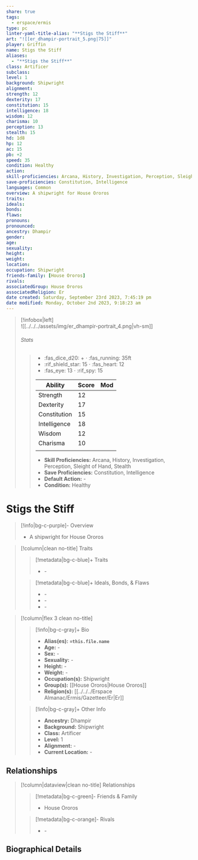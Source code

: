 ```yaml
---
share: true
tags:
  - erspace/ermis
type: pc
linter-yaml-title-alias: "**Stigs the Stiff**"
art: "![[er_dhampir-portrait_5.png|75]]"
player: Griffin
name: Stigs the Stiff
aliases:
  - "**Stigs the Stiff**"
class: Artificer
subclass: 
level: 1
background: Shipwright
alignment: 
strength: 12
dexterity: 17
constitution: 15 
intelligence: 18
wisdom: 12
charisma: 10
perception: 13
stealth: 15
hd: 1d8
hp: 12
ac: 15
pb: +2
speed: 35 
condition: Healthy
action: 
skill-proficiencies: Arcana, History, Investigation, Perception, Sleight of Hand, Stealth 
save-proficiencies: Constitution, Intelligence
languages: Common
overview: A shipwright for House Ororos
traits: 
ideals: 
bonds: 
flaws: 
pronouns: 
pronounced: 
ancestry: Dhampir
gender: 
age: 
sexuality: 
height: 
weight: 
location: 
occupation: Shipwright
friends-family: [House Ororos]
rivals: 
associatedGroup: House Ororos
associatedReligion: Er
date created: Saturday, September 23rd 2023, 7:45:19 pm
date modified: Monday, October 2nd 2023, 9:18:23 am
---
```


>[!infobox|left]  
>![[../../../assets/img/er_dhampir-portrait_4.png|vh-sm]]
>###### Stats
>> -  :fas_dice_d20: \+ ⋅ :fas_running: 35ft
>> - :rif_shield_star: 15 ⋅ :fas_heart: 12
>> - :fas_eye: 13 ⋅ :rif_spy: 15
>>
>> | Ability      | Score                | Mod                                        |
>> |--------------|----------------------|--------------------------------------------|
>> | Strength     | 12     |      |
>> | Dexterity    | 17    |     |
>> | Constitution | 15 |  |
>> | Intelligence | 18 |  |
>> | Wisdom       | 12       |        |
>> | Charisma     | 10     |      |
>> ||||
>>  - **Skill Proficiencies:** Arcana, History, Investigation, Perception, Sleight of Hand, Stealth
>>  - **Save Proficiencies:** Constitution, Intelligence
>>  - **Default Action:** \-
>>  -  **Condition:** Healthy

# **Stigs the Stiff**
>[!info|bg-c-purple]- Overview
> - A shipwright for House Ororos

>[!column|clean no-title] Traits
>> [!metadata|bg-c-blue]+ Traits
>> - \-
>
>> [!metadata|bg-c-blue]+ Ideals, Bonds, & Flaws
>> -  \-
>> -  \-
>> -  \-
 
>[!column|flex 3 clean no-title]
>> [!info|bg-c-gray]+ Bio
>> - **Alias(es):** **`=this.file.name`** 
>> - **Age:**  \- 
>> - **Sex:**  \- 
>> - **Sexuality:**  \- 
>> - **Height:**  \- 
>> - **Weight:**  \- 
>> - **Occupation(s):**  Shipwright 
>> - **Group(s):**  [[House Ororos|House Ororos]] 
>> - **Religion(s):**  [[../../../Erspace Almanac/Ermis/Gazetteer/Er|Er]] 
>
>> [!info|bg-c-gray]+ Other Info 
>> - **Ancestry:**  Dhampir
>> - **Background:** Shipwright
>> - **Class:** Artificer
>> - **Level:** 1
>> - **Alignment:** \-
>> - **Current Location:**  \- 

## Relationships
>[!column|dataview|clean no-title] Relationships
>> [!metadata|bg-c-green]- Friends & Family
>> - House Ororos
>
>> [!metadata|bg-c-orange]- Rivals
>> - \-


## Biographical Details

